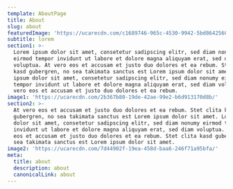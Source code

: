 ```yaml
---
template: AboutPage
title: About
slug: about
featuredImage: 'https://ucarecdn.com/c1689746-965c-4530-9942-5bd864256020/'
subtitle: lorem
section1: >-
  Lorem ipsum dolor sit amet, consetetur sadipscing elitr, sed diam nonumy
  eirmod tempor invidunt ut labore et dolore magna aliquyam erat, sed diam
  voluptua. At vero eos et accusam et justo duo dolores et ea rebum. Stet clita
  kasd gubergren, no sea takimata sanctus est Lorem ipsum dolor sit amet. Lorem
  ipsum dolor sit amet, consetetur sadipscing elitr, sed diam nonumy eirmod
  tempor invidunt ut labore et dolore magna aliquyam erat, sed diam voluptua. At
  vero eos et accusam et justo duo dolores et ea rebum.
image1: 'https://ucarecdn.com/2b367b80-19de-42ae-99e2-b6d913170d8b/'
section2: >-
  At vero eos et accusam et justo duo dolores et ea rebum. Stet clita kasd
  gubergren, no sea takimata sanctus est Lorem ipsum dolor sit amet. Lorem ipsum
  dolor sit amet, consetetur sadipscing elitr, sed diam nonumy eirmod tempor
  invidunt ut labore et dolore magna aliquyam erat, sed diam voluptua. At vero
  eos et accusam et justo duo dolores et ea rebum. Stet clita kasd gubergren, no
  sea takimata sanctus est Lorem ipsum dolor sit amet.
image2: 'https://ucarecdn.com/7d44902f-19ea-458d-baa6-246f71a95bfa/'
meta:
  title: about
  description: about
  canonicalLink: about
---
```

